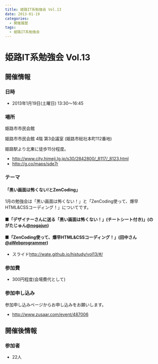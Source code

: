 ```yaml
---
title: 姫路IT系勉強会 Vol.13
date: 2013-01-19
categories:
  - 開催履歴
tags:
  - 姫路IT系勉強会
---
```


# 姫路IT系勉強会 Vol.13

## 開催情報

### 日時

- 2013年1月19日(土曜日) 13:30～16:45

### 場所

姫路市市民会館

姫路市市民会館 4階 第3会議室 (姫路市総社本町112番地)

姫路駅より北東に徒歩15分程度。

- <http://www.city.himeji.lg.jp/s30/2842800/_8117/_8123.html>
- <http://g.co/maps/sde7r>

### テーマ

#### 「黒い画面は怖くない!とZenCoding」

1月の勉強会は「黒い画面は怖くない！」と「ZenCoding使って、爆早HTML&CSSコーディング！」についてです。

#### ■「デザイナーさんに送る「黒い画面は怖くない！」(チートシート付き)」(のがたじゅん[@nogajun](https://twitter.com/nogajun))

#### ■「ZenCoding使って、爆早HTML&CSSコーディング！」(田中さん[@aWebprogrammer](https://twitter.com/aWebprogrammer))

- スライド<http://wate.github.io/histudy/vol13/#/>

### 参加費

- 300円程度(会場費代として)

### 参加申し込み

参加申し込みページからお申し込みをお願いします。

- <http://www.zusaar.com/event/487006>

## 開催後情報

### 参加者

- 22人
